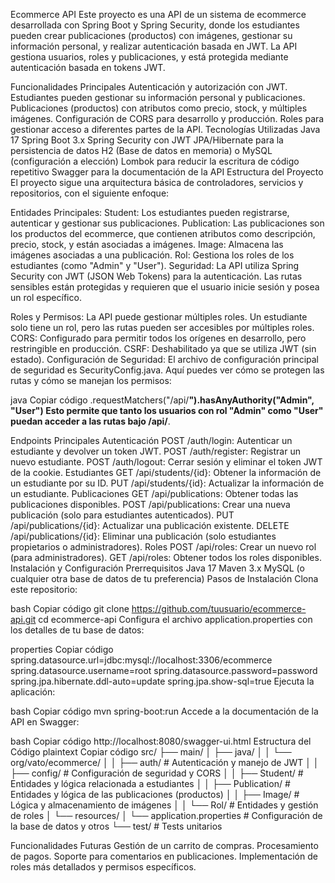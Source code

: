 Ecommerce API
Este proyecto es una API de un sistema de ecommerce desarrollada con Spring Boot y Spring Security, donde los estudiantes pueden crear publicaciones (productos) con imágenes, gestionar su información personal, y realizar autenticación basada en JWT. La API gestiona usuarios, roles y publicaciones, y está protegida mediante autenticación basada en tokens JWT.

Funcionalidades Principales
Autenticación y autorización con JWT.
Estudiantes pueden gestionar su información personal y publicaciones.
Publicaciones (productos) con atributos como precio, stock, y múltiples imágenes.
Configuración de CORS para desarrollo y producción.
Roles para gestionar acceso a diferentes partes de la API.
Tecnologías Utilizadas
Java 17
Spring Boot 3.x
Spring Security con JWT
JPA/Hibernate para la persistencia de datos
H2 (Base de datos en memoria) o MySQL (configuración a elección)
Lombok para reducir la escritura de código repetitivo
Swagger para la documentación de la API
Estructura del Proyecto
El proyecto sigue una arquitectura básica de controladores, servicios y repositorios, con el siguiente enfoque:

Entidades Principales:
Student: Los estudiantes pueden registrarse, autenticar y gestionar sus publicaciones.
Publication: Las publicaciones son los productos del ecommerce, que contienen atributos como descripción, precio, stock, y están asociadas a imágenes.
Image: Almacena las imágenes asociadas a una publicación.
Rol: Gestiona los roles de los estudiantes (como "Admin" y "User").
Seguridad:
La API utiliza Spring Security con JWT (JSON Web Tokens) para la autenticación. Las rutas sensibles están protegidas y requieren que el usuario inicie sesión y posea un rol específico.

Roles y Permisos: La API puede gestionar múltiples roles. Un estudiante solo tiene un rol, pero las rutas pueden ser accesibles por múltiples roles.
CORS: Configurado para permitir todos los orígenes en desarrollo, pero restringible en producción.
CSRF: Deshabilitado ya que se utiliza JWT (sin estado).
Configuración de Seguridad:
El archivo de configuración principal de seguridad es SecurityConfig.java. Aquí puedes ver cómo se protegen las rutas y cómo se manejan los permisos:

java
Copiar código
.requestMatchers("/api/**").hasAnyAuthority("Admin", "User")
Esto permite que tanto los usuarios con rol "Admin" como "User" puedan acceder a las rutas bajo /api/**.

Endpoints Principales
Autenticación
POST /auth/login: Autenticar un estudiante y devolver un token JWT.
POST /auth/register: Registrar un nuevo estudiante.
POST /auth/logout: Cerrar sesión y eliminar el token JWT de la cookie.
Estudiantes
GET /api/students/{id}: Obtener la información de un estudiante por su ID.
PUT /api/students/{id}: Actualizar la información de un estudiante.
Publicaciones
GET /api/publications: Obtener todas las publicaciones disponibles.
POST /api/publications: Crear una nueva publicación (solo para estudiantes autenticados).
PUT /api/publications/{id}: Actualizar una publicación existente.
DELETE /api/publications/{id}: Eliminar una publicación (solo estudiantes propietarios o administradores).
Roles
POST /api/roles: Crear un nuevo rol (para administradores).
GET /api/roles: Obtener todos los roles disponibles.
Instalación y Configuración
Prerrequisitos
Java 17
Maven 3.x
MySQL (o cualquier otra base de datos de tu preferencia)
Pasos de Instalación
Clona este repositorio:

bash
Copiar código
git clone https://github.com/tuusuario/ecommerce-api.git
cd ecommerce-api
Configura el archivo application.properties con los detalles de tu base de datos:

properties
Copiar código
spring.datasource.url=jdbc:mysql://localhost:3306/ecommerce
spring.datasource.username=root
spring.datasource.password=password
spring.jpa.hibernate.ddl-auto=update
spring.jpa.show-sql=true
Ejecuta la aplicación:

bash
Copiar código
mvn spring-boot:run
Accede a la documentación de la API en Swagger:

bash
Copiar código
http://localhost:8080/swagger-ui.html
Estructura del Código
plaintext
Copiar código
src/
 ├── main/
 │   ├── java/
 │   │   └── org/vato/ecommerce/
 │   │        ├── auth/        # Autenticación y manejo de JWT
 │   │        ├── config/      # Configuración de seguridad y CORS
 │   │        ├── Student/     # Entidades y lógica relacionada a estudiantes
 │   │        ├── Publication/ # Entidades y lógica de las publicaciones (productos)
 │   │        ├── Image/       # Lógica y almacenamiento de imágenes
 │   │        └── Rol/         # Entidades y gestión de roles
 │   └── resources/
 │       └── application.properties # Configuración de la base de datos y otros
 └── test/   # Tests unitarios
 
Funcionalidades Futuras
Gestión de un carrito de compras.
Procesamiento de pagos.
Soporte para comentarios en publicaciones.
Implementación de roles más detallados y permisos específicos.


